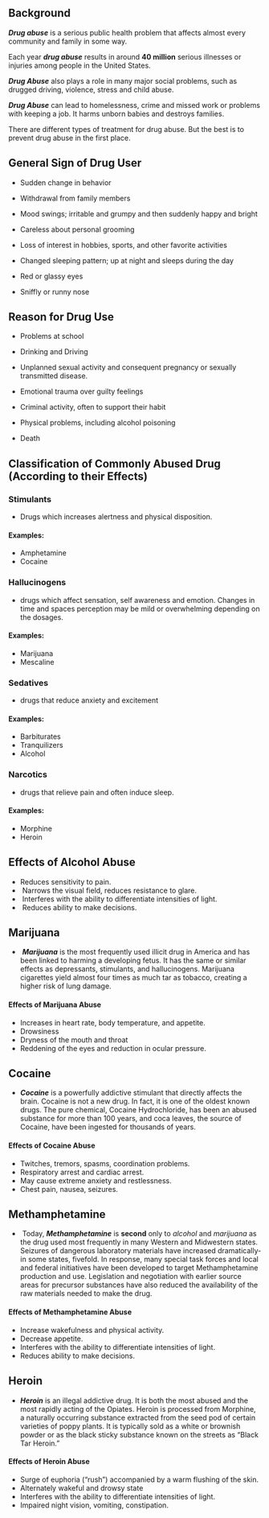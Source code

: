 ## Background

___Drug abuse___ is a serious public health problem that affects almost every community and family in some way. 

Each year ___drug abuse___ results in around __40 million__ serious illnesses or injuries among people in the United States.

___Drug Abuse___ also plays a role in many major social problems, such as drugged driving, violence, stress and child abuse. 

___Drug Abuse___ can lead to homelessness, crime and missed work or problems with keeping a job. It harms unborn babies and destroys families. 

There are different types of treatment for drug abuse. But the best is to prevent drug abuse in the first place.

## General Sign of Drug User
- Sudden change in behavior

- Withdrawal from family members

- Mood swings; irritable and grumpy and then suddenly happy and bright

- Careless about personal grooming

- Loss of interest in hobbies, sports, and other favorite activities

- Changed sleeping pattern; up at night and sleeps during the day

- Red or glassy eyes

- Sniffly or runny nose

## Reason for Drug Use
- Problems at school

- Drinking and Driving

- Unplanned sexual activity and consequent pregnancy or sexually transmitted disease.

- Emotional trauma over guilty feelings

- Criminal activity, often to support their habit

- Physical problems, including alcohol poisoning

- Death


## Classification of Commonly Abused Drug (According to their Effects)

### Stimulants
- Drugs which increases alertness and physical disposition.
#### Examples:
- Amphetamine
- Cocaine

### Hallucinogens
- drugs which affect sensation, self awareness and emotion. Changes in time and spaces perception may be mild or overwhelming depending on the dosages.
#### Examples:
- Marijuana
- Mescaline


### Sedatives
- drugs that reduce anxiety and excitement
#### Examples:
- Barbiturates
- Tranquilizers
- Alcohol

### Narcotics
- drugs that relieve pain and often induce sleep.
#### Examples:
- Morphine
- Heroin




## Effects of Alcohol Abuse
- Reduces sensitivity to pain.
-  Narrows the visual field, reduces resistance to glare.
-  Interferes with the ability to differentiate intensities of light.
-  Reduces ability to make decisions.

## Marijuana
-  ___Marijuana___ is the most frequently used illicit drug in America and has been linked to harming a developing fetus. It has the same or similar effects as depressants, stimulants, and hallucinogens. Marijuana cigarettes yield almost four times as much tar as tobacco, creating a higher risk of lung damage.
#### Effects of Marijuana Abuse
- Increases in heart rate, body temperature, and appetite.
- Drowsiness
- Dryness of the mouth and throat
- Reddening of the eyes and reduction in ocular pressure.

## Cocaine
- ___Cocaine___ is a powerfully addictive stimulant that directly affects the brain. Cocaine is not a new drug. In fact, it is one of the oldest known drugs. The pure chemical, Cocaine Hydrochloride, has been an abused substance for more than 100 years, and coca leaves, the source of Cocaine, have been ingested for thousands of years.
#### Effects of Cocaine Abuse
- Twitches, tremors, spasms, coordination problems.
- Respiratory arrest and cardiac arrest.
- May cause extreme anxiety and restlessness.
- Chest pain, nausea, seizures.

## Methamphetamine
-  Today, ___Methamphetamine___ is __second__ only to _alcohol_ and _marijuana_ as the drug used most frequently in many Western and Midwestern states. Seizures of dangerous laboratory materials have increased dramatically-in some states, fivefold. In response, many special task forces and local and federal initiatives have been developed to target Methamphetamine production and use. Legislation and negotiation with earlier source areas for precursor substances have also reduced the availability of the raw materials needed to make the drug.

#### Effects of Methamphetamine Abuse
- Increase wakefulness and physical activity.
- Decrease appetite.
- Interferes with the ability to differentiate intensities of light.
- Reduces ability to make decisions.

## Heroin
- ___Heroin___ is an illegal addictive drug. It is both the most abused and the most rapidly acting of the Opiates. Heroin is processed from Morphine, a naturally occurring substance extracted from the seed pod of certain varieties of poppy plants. It is typically sold as a white or brownish powder or as the black sticky substance known on the streets as “Black Tar Heroin.”
#### Effects of Heroin Abuse
- Surge of euphoria (“rush”) accompanied by a warm flushing of the skin.
- Alternately wakeful and drowsy state
- Interferes with the ability to differentiate intensities of light.
- Impaired night vision, vomiting, constipation.